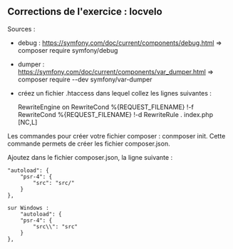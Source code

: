## Corrections de l'exercice : locvelo

Sources : 

- debug : https://symfony.com/doc/current/components/debug.html  =>  composer require symfony/debug

- dumper :  https://symfony.com/doc/current/components/var_dumper.html  => composer require --dev symfony/var-dumper

- créez un fichier .htaccess dans lequel collez les lignes suivantes :

	RewriteEngine on
	RewriteCond %{REQUEST_FILENAME} !-f
	RewriteCond %{REQUEST_FILENAME} !-d
	RewriteRule . index.php [NC,L] 

Les commandes pour créer votre fichier composer : conmposer init. 
Cette commande permets de créer les fichier composer.json.


Ajoutez dans le fichier composer.json, la ligne suivante : 

    "autoload": {
        "psr-4": {
            "src": "src/"
        }
    },
    
    sur Windows :
        "autoload": {
        "psr-4": {
            "src\\": "src"
        }
    },
